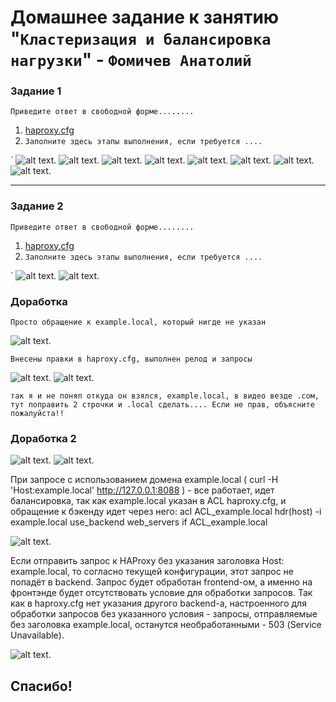 # Домашнее задание к занятию "`Кластеризация и балансировка нагрузки`" - `Фомичев Анатолий`



### Задание 1

`Приведите ответ в свободной форме........`

1. [haproxy.cfg](https://github.com/SLzDevOps/Netology_cluster-balance2/blob/main/haproxy1.cfg)
2. `Заполните здесь этапы выполнения, если требуется ....`


`
![alt text](https://github.com/SLzDevOps/Netology_cluster-balance2/blob/main/Screenshot_558.png).
![alt text](https://github.com/SLzDevOps/Netology_cluster-balance2/blob/main/Screenshot_559.png).
![alt text](https://github.com/SLzDevOps/Netology_cluster-balance2/blob/main/Screenshot_560.png).
![alt text](https://github.com/SLzDevOps/Netology_cluster-balance2/blob/main/Screenshot_561.png).
![alt text](https://github.com/SLzDevOps/Netology_cluster-balance2/blob/main/Screenshot_562.png).
![alt text](https://github.com/SLzDevOps/Netology_cluster-balance2/blob/main/Screenshot_563.png).
![alt text](https://github.com/SLzDevOps/Netology_cluster-balance2/blob/main/Screenshot_565.png).
![alt text](https://github.com/SLzDevOps/Netology_cluster-balance2/blob/main/Screenshot_567.png).


---

### Задание 2

`Приведите ответ в свободной форме........`

1. [haproxy.cfg](https://github.com/SLzDevOps/Netology_cluster-balance2/blob/main/haproxy2.cfg)
2. `Заполните здесь этапы выполнения, если требуется ....`


`
![alt text](https://github.com/SLzDevOps/Netology_cluster-balance2/blob/main/Screenshot_569.png).
![alt text](https://github.com/SLzDevOps/Netology_cluster-balance2/blob/main/Screenshot_568.png).

### Доработка

`Просто обращение к example.local, который нигде не указан`

![alt text](https://github.com/SLzDevOps/Netology_cluster-balance2/blob/main/Screenshot_572.png).

`Внесены правки в haproxy.cfg, выполнен релод и запросы`

![alt text](https://github.com/SLzDevOps/Netology_cluster-balance2/blob/main/Screenshot_574.png).
![alt text](https://github.com/SLzDevOps/Netology_cluster-balance2/blob/main/Screenshot_576.png).


`так я и не понял откуда он взялся, example.local, в видео везде .сом, тут поправить 2 строчки и .local сделать....
Если не прав, объясните пожалуйста!! `


### Доработка 2



![alt text](https://github.com/SLzDevOps/Netology_cluster-balance2/blob/main/Screenshot_577.png).
![alt text](https://github.com/SLzDevOps/Netology_cluster-balance2/blob/main/Screenshot_578.png).


При запросе с использованием домена example.local ( curl -H 'Host:example.local' http://127.0.0.1:8088 ) - все работает, идет балансировка, так как example.local указан в ACL haproxy.cfg, и обращение к бэкенду идет через него:
        acl ACL_example.local hdr(host) -i example.local
        use_backend web_servers if ACL_example.local

![alt text](https://github.com/SLzDevOps/Netology_cluster-balance2/blob/main/Screenshot_577.png).


Если отправить запрос к HAProxy без указания заголовка Host: example.local, то согласно текущей конфигурации, этот запрос не попадёт в backend. Запрос будет обработан frontend-ом, а именно на фронтэнде будет отсутствовать условие для обработки запросов. Так как в haproxy.cfg нет указания другого backend-а, настроенного для обработки запросов без указанного условия - запросы, отправляемые без заголовка example.local, останутся необработанными - 503 (Service Unavailable).


![alt text](https://github.com/SLzDevOps/Netology_cluster-balance2/blob/main/Screenshot_578.png).



## Спасибо!




